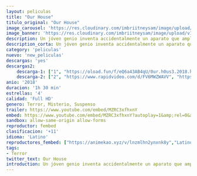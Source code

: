 ```yaml
---
layout: peliculas
title: "Our House"
titulo_original: "Our House"
image_carousel: 'https://res.cloudinary.com/imbriitneysam/image/upload/v1543804561/our-poster-min.jpg'
image_banner: 'https://res.cloudinary.com/imbriitneysam/image/upload/v1543804562/our-banner-min.jpg'
description: Un jóven genio inventa accidentalmente un aparato que amplifica la actividad paranormal dentro de su casa, trayendo de vuelta el espiritu de sus seres queridos al tiempo que se desatan cosas mucho peores.
description_corta: Un jóven genio inventa accidentalmente un aparato que amplifica la actividad paranormal dentro de su casa, trayendo de vuelta el espiritu de sus seres queridos al tiempo que se desatan cosas mucho peores.
category: 'peliculas'
nuevo: 'new_peliculas'
descargas: 'yes'
descargas2:
    descarga-1: ["1", "https://oload.fun/f/eQ6a43AB4qU/0ur.h0us3.2018.hdrip.720p.subesp.mp4", "https://www.google.com/s2/favicons?domain=openload.co","OpenLoad","https://res.cloudinary.com/imbriitneysam/image/upload/v1541473684/mexico.png", "Latino", "Full HD"]
    descarga-2: ["2", "https://www.rapidvideo.com/d/FV6MWZWAVV", "https://www.google.com/s2/favicons?domain=www.rapidvideo.com","RapidVideo","https://res.cloudinary.com/imbriitneysam/image/upload/v1541473684/mexico.png", "Latino", "Full HD"]
anio: '2018'
duracion: '1h 30 min'
estrellas: '4'
calidad: 'Full HD'
genero: Terror, Misterio, Suspenso
trailer: https://www.youtube.com/embed/MZRC3xfhxnY
embed: https://www.youtube.com/embed/MZRC3xfhxnY?autoplay=1&amp;rel=0&amp;hd=1&border=0&wmode=opaque&enablejsapi=1&modestbranding=1&controls=1&showinfo=0
sandbox: allow-same-origin allow-forms
reproductor: fembed
clasificacion: '+11'
idioma: 'Latino'
reproductores_fembed: ["https://animekao.xyz/v/lnzmlhn2ynxnk8y","Latino","https://feurl.com/v/24j60u2yq-743yy","Latino","https://feurl.com/v/wglr5cnq8e3kxlp","Latino"]
tags:
- Terror
twitter_text: Our House
introduction: Un jóven genio inventa accidentalmente un aparato que amplifica la actividad paranormal dentro de su casa, trayendo de vuelta el espiritu de sus seres queridos al tiempo que se desatan cosas mucho peores.
---
```



 







